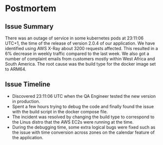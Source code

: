 # Postmortem

## Issue Summary
There was an outage of service in some kubernetes pods at 23:11:06 UTC+1, the time of the release of version 2.0.4 of our application. We have identified using AWS X-Ray about 3200 requests affected. This resulted in a 6% decrease in weekly traffic compared to the last week. We also got a number of complaint emails from customers mostly within West Africa and South America. The root cause was the build type for the docker image set to ARM64.

## Issue Timeline
- Discovered 23:11:06 UTC when the QA Engineer tested the new version in production.
- Spent a few hours trying to debug the code and finally found the issue with the build script in the docker compose file.
- The incident was resolved by changing the build type to correspond to the Linus distro that the AWS EC2s were running at the time.
- During the debugging time, some extra logical bugs were fixed such as the issue with time conversion across zones on the calendar feature of the application.
